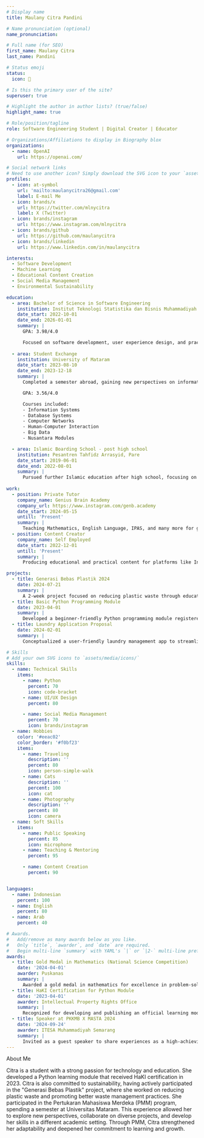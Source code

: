 ```yaml
---
# Display name
title: Maulany Citra Pandini

# Name pronunciation (optional)
name_pronunciation: 

# Full name (for SEO)
first_name: Maulany Citra
last_name: Pandini

# Status emoji
status:
  icon: 🐣

# Is this the primary user of the site?
superuser: true

# Highlight the author in author lists? (true/false)
highlight_name: true

# Role/position/tagline
role: Software Engineering Student | Digital Creator | Educator

# Organizations/Affiliations to display in Biography blox
organizations:
  - name: OpenAI
    url: https://openai.com/

# Social network links
# Need to use another icon? Simply download the SVG icon to your `assets/media/icons/` folder.
profiles:
  - icon: at-symbol
    url: 'mailto:maulanycitra26@gmail.com'
    label: E-mail Me
  - icon: brands/x
    url: https://twitter.com/mlnycitra
    label: X (Twitter)
  - icon: brands/instagram
    url: https://www.instagram.com/mlnycitra
  - icon: brands/github
    url: https://github.com/maulanycitra
  - icon: brands/linkedin
    url: https://www.linkedin.com/in/maulanycitra

interests:
  - Software Development
  - Machine Learning
  - Educational Content Creation
  - Social Media Management
  - Environmental Sustainability

education:
  - area: Bachelor of Science in Software Engineering
    institution: Institut Teknologi Statistika dan Bisnis Muhammadiyah Semarang
    date_start: 2022-10-01
    date_end: 2026-01-01
    summary: |
      GPA: 3.98/4.0

      Focused on software development, user experience design, and practical applications of technology in education. Published "Basic Python Programming Module", officially certified under HaKI in 2023.
  
  - area: Student Exchange
    institution: University of Mataram
    date_start: 2023-08-10
    date_end: 2023-12-18
    summary: |
      Completed a semester abroad, gaining new perspectives on information systems, technology, and cross-cultural collaboration.

      GPA: 3.56/4.0

      Courses included:
      - Information Systems
      - Database Systems
      - Computer Networks
      - Human-Computer Interaction
      - Big Data
      - Nusantara Modules

  - area: Islamic Boarding School - post high school
    institution: Pesantren Tahfidz Arrasyid, Pare
    date_start: 2019-06-01
    date_end: 2022-08-01
    summary: |
      Pursued further Islamic education after high school, focusing on Tahfidz (memorization of the Quran), Tahsin (improvement of Quranic recitation), and Tajwid (proper pronunciation of Quranic words). Gained spiritual insights, leadership insights, and ethical insights in a community-oriented Islamic environment.
  
work:
  - position: Private Tutor
    company_name: Genius Brain Academy
    company_url: https://www.instagram.com/genb.academy
    date_start: 2024-05-15
    untill: 'Present'
    summary: |
      Teaching Mathematics, English Language, IPAS, and many more for grades 1-6 using the Kurikulum Merdeka,with a focus on making learning interactive and fun.
  - position: Content Creator
    company_name: Self Employed
    date_start: 2022-12-01
    untill: 'Present'
    summary: |
      Producing educational and practical content for platforms like Instagram including tips on learning and sustainability.

projects:
  - title: Generasi Bebas Plastik 2024
    date: 2024-07-21
    summary: |
      A 2-week project focused on reducing plastic waste through education, community action, and sustainable practices.
  - title: Basic Python Programming Module
    date: 2023-04-01
    summary: |
      Developed a beginner-friendly Python programming module registered under HaKI to support foundational coding education.
  - title: Laundry Application Proposal
    date: 2024-02-01
    summary: |
      Conceptualized a user-friendly laundry management app to streamline operations and improve user experience.

# Skills
# Add your own SVG icons to `assets/media/icons/`
skills:
  - name: Technical Skills
    items:
      - name: Python
        percent: 70
        icon: code-bracket
      - name: UI/UX Design
        percent: 80

      - name: Social Media Management
        percent: 70
        icon: brands/instagram
  - name: Hobbies
    color: '#eeac02'
    color_border: '#f0bf23'
    items:
      - name: Traveling
        description: ''
        percent: 80
        icon: person-simple-walk
      - name: Cats
        description: ''
        percent: 100
        icon: cat
      - name: Photography
        description: ''
        percent: 80
        icon: camera
  - name: Soft Skills
    items:
      - name: Public Speaking
        percent: 85
        icon: microphone
      - name: Teaching & Mentoring
        percent: 95

      - name: Content Creation
        percent: 90


languages:
  - name: Indonesian
    percent: 100
  - name: English
    percent: 80
  - name: Arab
    percent: 40

# Awards.
#   Add/remove as many awards below as you like.
#   Only `title`, `awarder`, and `date` are required.
#   Begin multi-line `summary` with YAML's `|` or `|2-` multi-line prefix and indent 2 spaces below.
awards:
  - title: Gold Medal in Mathematics (National Science Competition)
    date: '2024-04-01'
    awarder: Puskanas
    summary: |
      Awarded a gold medal in mathematics for excellence in problem-solving and performance in the competition.
  - title: HaKI Certification for Python Module
    date: '2023-04-01'
    awarder: Intellectual Property Rights Office
    summary: |
      Recognized for developing and publishing an official learning module for basic Python programming.
  - title: Speaker at PKKMB X MASTA 2024
    date: '2024-09-24'
    awarder: ITESA Muhammadiyah Semarang
    summary: |
      Invited as a guest speaker to share experiences as a high-achieving student and promote impactful projects.
---
```


About Me

Citra is a student with a strong passion for technology and education. She developed a Python learning module that received HaKI certification in 2023. Citra is also committed to sustainability, having actively participated in the "Generasi Bebas Plastik" project, where she worked on reducing plastic waste and promoting better waste management practices.
She participated in the Pertukaran Mahasiswa Merdeka (PMM) program, spending a semester at Universitas Mataram. This experience allowed her to explore new perspectives, collaborate on diverse projects, and develop her skills in a different academic setting. Through PMM, Citra strengthened her adaptability and deepened her commitment to learning and growth.
